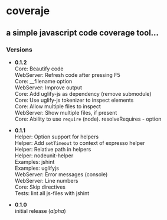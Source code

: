 #  coveraje
## a simple javascript code coverage tool...

### Versions 

* __0.1.2__  
  Core: Beautify code  
  WebServer: Refresh code after pressing F5  
  Core: __filename option  
  WebServer: Improve output  
  Core: Add uglify-js as dependency (remove submodule)  
  Core: Use uglify-js tokenizer to inspect elements  
  Core: Allow multiple files to inspect  
  WebServer: Show multiple files, if present  
  Core: Ability to use `require` (node). resolveRequires - option  

* __0.1.1__  
  Helper: Option support for helpers  
  Helper: Add `setTimeout` to context of expresso helper  
  Helper: Relative path in helpers  
  Helper: nodeunit-helper  
  Examples: jshint  
  Examples: uglifyjs  
  WebServer: Error messages (console)  
  WebServer: Line numbers  
  Core: Skip directives  
  Tests: lint all js-files with jshint  
  
* __0.1.0__  
  initial release (_alpha_)  
